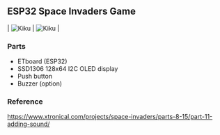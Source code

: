 ## ESP32 Space Invaders Game
| ![Kiku](images/etboard_picture_1_1.jpeg) | ![Kiku](images/etboard_picture_2_1.jpeg) |

### Parts
- ETboard (ESP32)
- SSD1306 128x64 I2C OLED display
- Push button
- Buzzer (option)

### Reference
https://www.xtronical.com/projects/space-invaders/parts-8-15/part-11-adding-sound/
